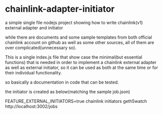 # chainlink-adapter-initiator
a simple single file nodejs project showing how to write chainlink(v1) external adapter and initiator

while there are documents and some sample templates from both official chainlink account on github as well as some other sources, all of them are over complicated(unnecessary so). 

This is a single index.js file that show case the minimal(but essential functions) that is needed in order to implement a chainlink external adapter as well as external initiator, so it can be used as both at the same time or for their individual functionality.

so basically a documentation in code that can be tested.

the initiator is created as below(matching the sample job.json)

FEATURE_EXTERNAL_INITIATORS=true chainlink initiators geth5watch http://localhost:3002/jobs

